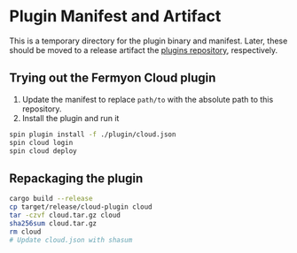 # Plugin Manifest and Artifact

This is a temporary directory for the plugin binary and manifest.
Later, these should be moved to a release artifact the [plugins repository](https://github.com/fermyon/spin-plugins), respectively.

## Trying out the Fermyon Cloud plugin

1. Update the manifest to replace `path/to` with the absolute path to this repository.
2. Install the plugin and run it

```sh
spin plugin install -f ./plugin/cloud.json
spin cloud login
spin cloud deploy
```

## Repackaging the plugin

```sh
cargo build --release
cp target/release/cloud-plugin cloud
tar -czvf cloud.tar.gz cloud
sha256sum cloud.tar.gz
rm cloud
# Update cloud.json with shasum
```
